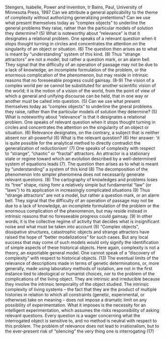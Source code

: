 ﻿Stengers, Isabelle, Power and Invention,  tr Bains, Paul, University of Minnesota Press, 1997
Can we attribute a general applicability to the theme of complexity without authorizing generalizing pretentions? Can we use what present themselves today as “complex objects” to underline the general problems they raise, rather than the particular models of solution they determine? (5)
What is noteworthy about “relevance” is that it designates a relational problem. One speaks of a relevant question when it stops thought turning in circles and concentrates the attention on the singularity of an object or situation. (6)
The question then arises as to what is meant by “understanding”  system of this kind. (8)
Thus “strange attractors” are not a model, but rather a question mark, or an alarm bell. They signal that the difficulty of an operation of passage may not be due to a lack of knowledge, an incomplete formulation of the problem, or the enormous complication of the phenomenon, but may reside in intrinsic reasons that no foreseeable progress could gainsay. (8-9)
The vision of a complex world per se cannot be substituted for another scientific vision of the world; it is the notion of a vision of the world, from the point of view of which a general and unifying discourse can be held, that in one way or another must be called into question. (5)
Can we use what present themselves today as “complex objects” to underline the gneral problems they raise, rather than the particular models of solution they determine? (5)
What is noteworthy about “relevance” is that it designates a relational problem. One speaks of relevant question when it stops thought turning in circles and concentrates the attention on the singularity of an object or situation. (6)
Relevance designates, on the contrary, a subject that is neither absent nor all-powerful (6)
What is the relevant question? (6)
Her answer: 'it is quite possible for the analytical method to directly contradict the generalization of reductionism' (7)
One speaks of complexity with respect to “strange”, “chaotic” or “fractal” attractors. An attractor is a stationary state or regime toward which an evolution described by a well-determined system of equations leads (7).
The question then arises as to what is meant by “understanding” a system of this kind (8)
The decomposition of the phenomenon into simpler phenomena does not necessarily generate relevant questions. (8)
The cartography of knowledges and problems loses its “tree” shape, rising fomr a relatively simple but fundamental “law” (or “laws”) to its application in increasingly complicated situations (9)
Thus “strange attractors” are not a model, but rather a question mark, or an alarm bell. They signal that the difficulty of an operation of passage may not be due to a lack of knowledge, an incomplete formulation of the problem or the enormous complication of the phenomenon, but may reside instead in intrinsic reasons that no foreseeable progress could gainsay. (9)
In other words, it is the collective regime of activity that decides what is insignificant noise and what must be taken into account (9)
“Complex objects”, dissipative structures, catastrophic objects and strange attractors have raised the hope of “better modelizations” for such cases. But any local success that may come of such models would only signify the identification of simple aspects of these historical objects. Here again, complexity is not a theory, an exportable general model. 
One cannot speak of a “discovery of complexity” with respect to historical objects. (13)
The eventual limits of the relevance of descriptions made in terms of genetic determinations, or, more generally, made using laboratory methods of isolation, are not in the first instance tied to ideological or humanist choices, nor to the problem of the complications of the living object. They are intrinsic and irreducible because they involve the intrinsic temporality of the object studied.
The intrinsic complexity of living systems – the fact that they are the product of multiple histories in relation to which all constraints (genetic, experimental, or otherwise) take on meaning – does not impose a dramatic limit on any possibility of experimentation. What it imposes is the necessity for an intelligent experimentation, which assumes the risks responsibility of asking relevant questions. Every question is a wager concerning what the interrogated object is sensitive to, and no method is neutral with respect to this problem. The problem of relevance does not lead to irrationalism, but to the ever-present risk of “silencing” the very thing one is interrogating (17)

